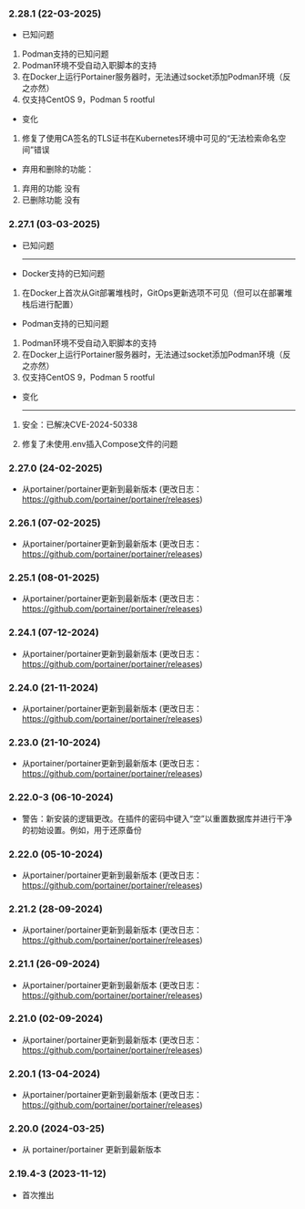 ### 2.28.1 (22-03-2025)
- 已知问题
1. Podman支持的已知问题
1. Podman环境不受自动入职脚本的支持
1. 在Docker上运行Portainer服务器时，无法通过socket添加Podman环境（反之亦然）
1. 仅支持CentOS 9，Podman 5 rootful
- 变化
1. 修复了使用CA签名的TLS证书在Kubernetes环境中可见的“无法检索命名空间”错误
- 弃用和删除的功能：
1. 弃用的功能 没有
1. 已删除功能 没有
### 2.27.1 (03-03-2025)
- 已知问题
  <hr>
  
 - Docker支持的已知问题

 1. 在Docker上首次从Git部署堆栈时，GitOps更新选项不可见（但可以在部署堆栈后进行配置）

 - Podman支持的已知问题

 1. Podman环境不受自动入职脚本的支持
 1. 在Docker上运行Portainer服务器时，无法通过socket添加Podman环境（反之亦然）
 1. 仅支持CentOS 9，Podman 5 rootful

- 变化
  <hr>

 1. 安全：已解决CVE-2024-50338

 1. 修复了未使用.env插入Compose文件的问题



### 2.27.0 (24-02-2025)

- 从portainer/portainer更新到最新版本 (更改日志：https://github.com/portainer/portainer/releases)

### 2.26.1 (07-02-2025)

- 从portainer/portainer更新到最新版本 (更改日志：https://github.com/portainer/portainer/releases)

### 2.25.1 (08-01-2025)
- 从portainer/portainer更新到最新版本 (更改日志：https://github.com/portainer/portainer/releases)

### 2.24.1 (07-12-2024)
- 从portainer/portainer更新到最新版本 (更改日志：https://github.com/portainer/portainer/releases)

### 2.24.0 (21-11-2024)
- 从portainer/portainer更新到最新版本 (更改日志：https://github.com/portainer/portainer/releases)

### 2.23.0 (21-10-2024)
- 从portainer/portainer更新到最新版本 (更改日志：https://github.com/portainer/portainer/releases)

### 2.22.0-3 (06-10-2024)
- 警告：新安装的逻辑更改。在插件的密码中键入“空”以重置数据库并进行干净的初始设置。例如，用于还原备份

### 2.22.0 (05-10-2024)
- 从portainer/portainer更新到最新版本 (更改日志：https://github.com/portainer/portainer/releases)

### 2.21.2 (28-09-2024)
- 从portainer/portainer更新到最新版本 (更改日志：https://github.com/portainer/portainer/releases)

### 2.21.1 (26-09-2024)
- 从portainer/portainer更新到最新版本 (更改日志：https://github.com/portainer/portainer/releases)

### 2.21.0 (02-09-2024)
- 从portainer/portainer更新到最新版本 (更改日志：https://github.com/portainer/portainer/releases)

### 2.20.1 (13-04-2024)
- 从portainer/portainer更新到最新版本 (更改日志：https://github.com/portainer/portainer/releases)

### 2.20.0 (2024-03-25)

- 从 portainer/portainer 更新到最新版本

### 2.19.4-3 (2023-11-12)

- 首次推出
